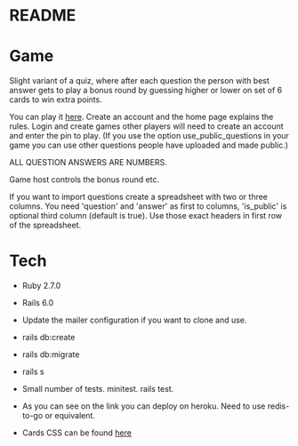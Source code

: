 # README

# Game

Slight variant of a quiz, where after each question the person with best answer gets to play 
a bonus round by guessing higher or lower on set of 6 cards to win extra points. 

You can play it [here](https://cryptic-inlet-57639.herokuapp.com/).
Create an account and the home page explains the rules. 
Login and create games other players will need to create an account and enter the pin to play. 
(If you use the option use_public_questions in your game you can use other questions people have uploaded and made public.)

ALL QUESTION ANSWERS ARE NUMBERS. 

Game host controls the bonus round etc. 

If you want to import questions create a spreadsheet with two or three columns. 
You need 'question' and 'answer' as first to columns, 'is_public' is optional third column (default is true).
Use those exact headers in first row of the spreadsheet.

# Tech

* Ruby 2.7.0

* Rails 6.0

* Update the mailer configuration if you want to clone and use.

* rails db:create

* rails db:migrate

* rails s

* Small number of tests. minitest. rails test.

* As you can see on the link you can deploy on heroku. Need to use redis-to-go or equivalent.

* Cards CSS can be found [here](https://github.com/selfthinker/CSS-Playing-Cards)
